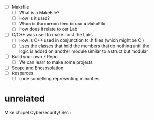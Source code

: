 - [ ] Makefile 
	- [ ] What is a MakeFile? 
	- [ ] How is it used? 
	- [ ] When is the correct time to use a MakeFile 
	- [ ] How does it relate to our Lab 
- [ ] C/C++ was used to make most the Labs
	- [ ] How is C++ used in conjunction to .h files (which might be C )
	- [ ] Uses the classes that hold the members that do nothing until the logic is added on another module similar to a struct but modular 
- [ ] Build your own X Repo
	- [ ] We can learn to make some projects 
- [ ] Scope and Encapsolation 
- [ ] Respurces 
	- [ ] code something representing minorities 
# unrelated 
Mike chapel Cybersecurity! Sec+